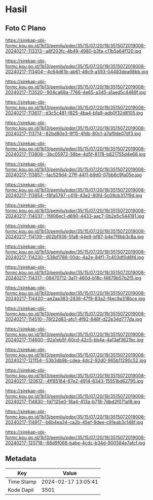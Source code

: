 # Hasil

## Foto C Plano

https://sirekap-obj-formc.kpu.go.id/1b13/pemilu/pdpr/35/15/07/20/19/3515072019008-20240217-113313--a6f203fc-4b49-4980-b3fa-c11b5a64f120.jpg

https://sirekap-obj-formc.kpu.go.id/1b13/pemilu/pdpr/35/15/07/20/19/3515072019008-20240217-113404--4c64d61b-ab61-48c9-a593-04483dea68bb.jpg

https://sirekap-obj-formc.kpu.go.id/1b13/pemilu/pdpr/35/15/07/20/19/3515072019008-20240217-113520--904ca68a-7766-4e65-a345-a1aed5c4469f.jpg

https://sirekap-obj-formc.kpu.go.id/1b13/pemilu/pdpr/35/15/07/20/19/3515072019008-20240217-113617--d3c5c481-f825-4ba4-b1a9-adb0f32d8105.jpg

https://sirekap-obj-formc.kpu.go.id/1b13/pemilu/pdpr/35/15/07/20/19/3515072019008-20240217-113714--82bd80e3-9f15-4fdb-80c1-a7af9de07df3.jpg

https://sirekap-obj-formc.kpu.go.id/1b13/pemilu/pdpr/35/15/07/20/19/3515072019008-20240217-113808--3bc05972-58be-4d5f-8178-b821755d4e68.jpg

https://sirekap-obj-formc.kpu.go.id/1b13/pemilu/pdpr/35/15/07/20/19/3515072019008-20240217-113857--fac529d4-27ff-4411-b9d0-07bb6c9fa05e.jpg

https://sirekap-obj-formc.kpu.go.id/1b13/pemilu/pdpr/35/15/07/20/19/3515072019008-20240217-113954--f8fa5787-c419-43e2-80fd-5c09cb317f9d.jpg

https://sirekap-obj-formc.kpu.go.id/1b13/pemilu/pdpr/35/15/07/20/19/3515072019008-20240217-114037--1f806ec1-d690-4433-aac7-0b2e5c544191.jpg

https://sirekap-obj-formc.kpu.go.id/1b13/pemilu/pdpr/35/15/07/20/19/3515072019008-20240217-114139--d02bf936-5fa8-44e9-bf87-b4e7f6bb3c8a.jpg

https://sirekap-obj-formc.kpu.go.id/1b13/pemilu/pdpr/35/15/07/20/19/3515072019008-20240217-114230--538d1786-00dc-4a2e-84f1-7c403df0d6f4.jpg

https://sirekap-obj-formc.kpu.go.id/1b13/pemilu/pdpr/35/15/07/20/19/3515072019008-20240217-114317--08470712-3a11-460d-b18c-f4879b57b2f5.jpg

https://sirekap-obj-formc.kpu.go.id/1b13/pemilu/pdpr/35/15/07/20/19/3515072019008-20240217-114420--ae2aa383-2836-47f9-83a2-f4ec9a318bce.jpg

https://sirekap-obj-formc.kpu.go.id/1b13/pemilu/pdpr/35/15/07/20/19/3515072019008-20240217-114510--76f22d83-afc1-4f92-848f-d22e34d777da.jpg

https://sirekap-obj-formc.kpu.go.id/1b13/pemilu/pdpr/35/15/07/20/19/3515072019008-20240217-114600--92a1eb5f-60cd-42c5-bb4a-4a13af3621bc.jpg

https://sirekap-obj-formc.kpu.go.id/1b13/pemilu/pdpr/35/15/07/20/19/3515072019008-20240217-121154--53b3db9b-cdea-4dc2-92d0-965b11290c52.jpg

https://sirekap-obj-formc.kpu.go.id/1b13/pemilu/pdpr/35/15/07/20/19/3515072019008-20240217-120612--4ff85184-67e2-4914-8343-15551bd62795.jpg

https://sirekap-obj-formc.kpu.go.id/1b13/pemilu/pdpr/35/15/07/20/19/3515072019008-20240217-114830--fd7125e0-16a4-413a-b718-7dbd2f071af8.jpg

https://sirekap-obj-formc.kpu.go.id/1b13/pemilu/pdpr/35/15/07/20/19/3515072019008-20240217-114917--b6b4ea34-ca2b-45ef-9dee-c91eab3c148f.jpg

https://sirekap-obj-formc.kpu.go.id/1b13/pemilu/pdpr/35/15/07/20/19/3515072019008-20240217-120718--68d9f066-babe-4cdc-b34d-900584e7afcf.jpg


## Metadata

| Key        | Value               |
| ---------- | ------------------- |
| Time Stamp | 2024-02-17 13:05:41 |
| Kode Dapil | 3501                |



